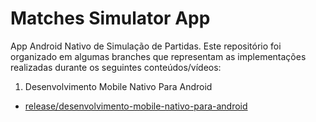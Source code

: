 # Matches Simulator App

App Android Nativo de Simulação de Partidas. Este repositório foi organizado em algumas branches que 
representam as implementações realizadas durante os seguintes conteúdos/vídeos:

1. Desenvolvimento Mobile Nativo Para Android
 - [release/desenvolvimento-mobile-nativo-para-android](https://github.com/Yannarp/matches-simulator-app/tree/release/desenvolvimento-mobile-nativo-para-android)
